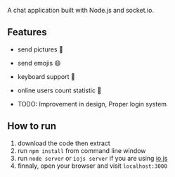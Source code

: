 A chat application built with Node.js and socket.io.


Features
---
* send pictures :sunrise:
* send emojis :smile:
* keyboard support :musical_keyboard:
* online users count statistic :ghost:

* TODO: Improvement in design, Proper login system

How to run
---
1. download the code then extract
2. run `npm install` from command line window
3. run `node server` or `iojs server` if you are using [io.js](https://iojs.org/)
4. finnaly, open your browser and visit `localhost:3000`


